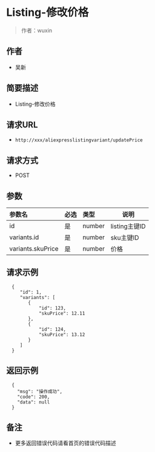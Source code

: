 # Listing-修改价格

> 作者：wuxin

## 作者
-  吴新
    
## 简要描述

- Listing-修改价格

## 请求URL
- ` http://xxx/aliexpresslistingvariant/updatePrice `
  
## 请求方式
- POST 

## 参数

|参数名|必选|类型|说明|
|:----    |:---|:----- |-----   |
|id  |是  |number | listing主键ID	   |
|variants.id  |是  |number | sku主键ID   |
|variants.skuPrice  |是  |number | 价格  |

## 请求示例 

``` 
  {
     "id": 1,
	 "variants": [
	 	{
			"id": 123,
			"skuPrice": 12.11
		},
		{
			"id": 124,
			"skuPrice": 13.12
		}
	 ]
  }
```

## 返回示例 

``` 
  {
    "msg": "操作成功",
    "code": 200,
    "data": null
  }
```

## 备注 

- 更多返回错误代码请看首页的错误代码描述